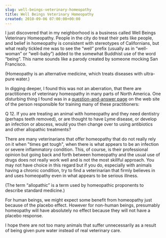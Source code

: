 ```yaml
---  
slug: well-beings-veterinary-homeopathy
title: Well Beings Veterinary Homeopathy
created: 2010-09-06 07:00:00+00:00
---  
```


I just discovered that in my neighborhood is a business called Well Beings Veterinary Homeopathy.  People in the city do treat their pets like people, and belief in homeopathy is consistent with stereotypes of Californians, but what really tickled me was to see the “well” prefix (usually as in “well-woman” or “well-baby”) added to the somewhat Buddhist use of the word “being”.  This name sounds like a parody created by someone mocking San Francisco.

(Homeopathy is an alternative medicine, which treats diseases with ultra-pure water.)

In digging deeper, I found this was not an aberration,  that there are   practitioners of veterinary homeopathy in many parts of North America.  One disturbing thing I found was in a [question-and-answer page](http://www.drpitcairn.com/referrals/questions.html) on the web site of the person responsible for training many of these practitioners:


>
Q 12. If you are treating an animal with homeopathy and they need dentistry (perhaps teeth removed), or are thought to have Lyme disease, or develop an infection or abscess, would you then change over to using antibiotics and other allopathic treatments?

There are many veterinarians that offer homeopathy that do not really rely on it when "times get tough", when there is what appears to be an infection or severe inflammatory condition. This, of course, is their professional opinion but going back and forth between homeopathy and the usual use of drugs does not really work well and is not the most skillful approach. You may not have choice in this regard but if you do, especially with animals having a chronic condition, try to find a veterinarian that firmly believes in and uses homeopathy even in what appears to be serious illness.


(The term “allopathic” is a term used by homeopathic proponents to describe standard medicine.)

For human beings, we might expect some benefit from homeopathy just because of the placebo effect.  However for non-human beings, presumably homeopathy will have absolutely no effect because they will not have a placebo response.

I hope there are not too many animals that suffer unnecessarily as a result of being given pure water instead of real veterinary care.
